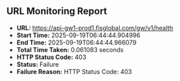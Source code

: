 ## URL Monitoring Report

- **URL:** https://api-gw1-prod1.fisglobal.com/gw/v1/health
- **Start Time:** 2025-09-19T06:44:44.904996
- **End Time:** 2025-09-19T06:44:44.966079
- **Total Time Taken:** 0.061083 seconds
- **HTTP Status Code:** 403
- **Status:** Failure
- **Failure Reason:** HTTP Status Code: 403
